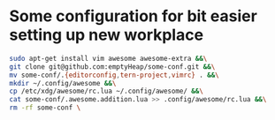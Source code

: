 # Some configuration for bit easier setting up new workplace

```bash
sudo apt-get install vim awesome awesome-extra &&\
git clone git@github.com:emptyHeap/some-conf.git &&\
mv some-conf/.{editorconfig,tern-project,vimrc} . &&\
mkdir ~/.config/awesome &&\
cp /etc/xdg/awesome/rc.lua ~/.config/awesome/ &&\
cat some-conf/.awesome.addition.lua >> .config/awesome/rc.lua &&\
rm -rf some-conf \
```
